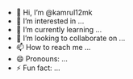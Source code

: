 - 👋 Hi, I’m @kamrul12mk
- 👀 I’m interested in ...
- 🌱 I’m currently learning ...
- 💞️ I’m looking to collaborate on ...
- 📫 How to reach me ...
- 😄 Pronouns: ...
- ⚡ Fun fact: ...

<!---
kamrul12mk/kamrul12mk is a ✨ special ✨ repository because its `README.md` (this file) appears on your GitHub profile.
You can click the Preview link to take a look at your changes.
--->
